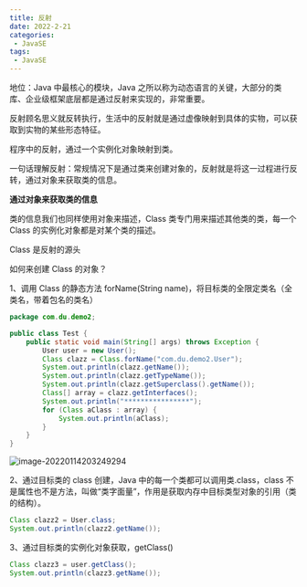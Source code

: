 ```yaml
---
title: 反射
date: 2022-2-21
categories:
 - JavaSE
tags:
 - JavaSE
---
```

地位：Java 中最核心的模块，Java 之所以称为动态语言的关键，大部分的类库、企业级框架底层都是通过反射来实现的，非常重要。

反射顾名思义就反转执行，生活中的反射就是通过虚像映射到具体的实物，可以获取到实物的某些形态特征。

程序中的反射，通过一个实例化对象映射到类。

一句话理解反射：常规情况下是通过类来创建对象的，反射就是将这一过程进行反转，通过对象来获取类的信息。

**通过对象来获取类的信息**

类的信息我们也同样使用对象来描述，Class 类专门用来描述其他类的类，每一个 Class 的实例化对象都是对某个类的描述。

Class 是反射的源头

如何来创建 Class 的对象？

1、调用 Class 的静态方法 forName(String name)，将目标类的全限定类名（全类名，带着包名的类名）

```java
package com.du.demo2;

public class Test {
    public static void main(String[] args) throws Exception {
        User user = new User();
        Class clazz = Class.forName("com.du.demo2.User");
        System.out.println(clazz.getName());
        System.out.println(clazz.getTypeName());
        System.out.println(clazz.getSuperclass().getName());
        Class[] array = clazz.getInterfaces();
        System.out.println("****************");
        for (Class aClass : array) {
            System.out.println(aClass);
        }
    }
}
```

![image-20220114203249294](https://www.itdu.tech/image/image-20220114203249294.png)

2、通过目标类的 class 创建，Java 中的每一个类都可以调用类.class，class 不是属性也不是方法，叫做“类字面量”，作用是获取内存中目标类型对象的引用（类的结构）。

```java
Class clazz2 = User.class;
System.out.println(clazz2.getName());
```

3、通过目标类的实例化对象获取，getClass()

```java
Class clazz3 = user.getClass();
System.out.println(clazz3.getName());
```
